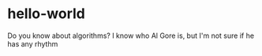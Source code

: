 # hello-world
Do you know about algorithms?
I know who Al Gore is, but I'm not sure if he has any rhythm 
